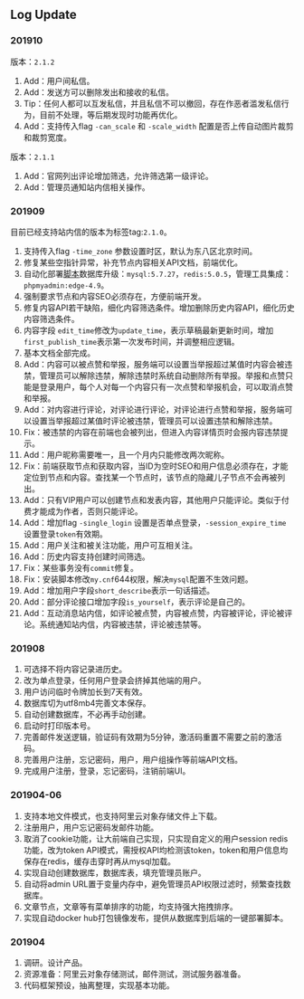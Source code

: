 ## Log Update

### 201910

版本：`2.1.2`

1. Add：用户间私信。
2. Add：发送方可以删除发出和接收的私信。
3. Tip：任何人都可以互发私信，并且私信不可以撤回，存在作恶者滥发私信行为，目前不处理，等后期发现时功能再优化。
4. Add：支持传入flag `-can_scale` 和 `-scale_width` 配置是否上传自动图片裁剪和裁剪宽度。

版本：`2.1.1`

1. Add：官网列出评论增加筛选，允许筛选第一级评论。
2. Add：管理员通知站内信相关操作。

### 201909

目前已经支持站内信的版本为标签tag:`2.1.0`。

1. 支持传入flag `-time_zone` 参数设置时区，默认为东八区北京时间。
2. 修复某些空指针异常，补充节点内容相关API文档，前端优化。
3. 自动化部署[脚本](install/README.md)数据库升级：`mysql:5.7.27`，`redis:5.0.5`，管理工具集成：`phpmyadmin:edge-4.9`。
4. 强制要求节点和内容SEO必须存在，方便前端开发。
5. 修复内容API若干缺陷，细化内容筛选条件。增加删除历史内容API，细化历史内容筛选条件。
6. 内容字段 `edit_time`修改为`update_time`，表示草稿最新更新时间，增加`first_publish_time`表示第一次发布时间，并调整相应逻辑。
7. 基本文档全部完成。
8. Add：内容可以被点赞和举报，服务端可以设置当举报超过某值时内容会被违禁，管理员可以解除违禁，解除违禁时系统自动删除所有举报。举报和点赞只能是登录用户，每个人对每一个内容只有一次点赞和举报机会，可以取消点赞和举报。
9. Add：对内容进行评论，对评论进行评论，对评论进行点赞和举报，服务端可以设置当举报超过某值时评论被违禁，管理员可以设置违禁和解除违禁。
10. Fix：被违禁的内容在前端也会被列出，但进入内容详情页时会报内容违禁提示。
11. Add：用户昵称需要唯一，且一个月内只能修改两次昵称。
12. Fix：前端获取节点和获取内容，当ID为空时SEO和用户信息必须存在，才能定位到节点和内容。查找某一个节点时，该节点的隐藏儿子节点不会再被列出。
13. Add：只有VIP用户可以创建节点和发表内容，其他用户只能评论。类似于付费才能成为作者，否则只能评论。
14. Add：增加flag `-single_login` 设置是否单点登录，`-session_expire_time` 设置登录`token`有效期。
15. Add：用户关注和被关注功能，用户可互相关注。
16. Add：历史内容支持创建时间筛选。
17. Fix：某些事务没有`commit`修复。
18. Fix：安装脚本修改`my.cnf`644权限，解决`mysql`配置不生效问题。
19. Add：增加用户字段`short_describe`表示一句话描述。
20. Add：部分评论接口增加字段`is_yourself`，表示评论是自己的。
21. Add：互动消息站内信，如评论被点赞，内容被点赞，内容被评论，评论被评论。系统通知站内信，内容被违禁，评论被违禁等。

### 201908

1. 可选择不将内容记录进历史。
2. 改为单点登录，任何用户登录会挤掉其他端的用户。
3. 用户访问临时令牌加长到7天有效。
4. 数据库切为utf8mb4完善文本保存。
5. 自动创建数据库，不必再手动创建。
6. 启动时打印版本号。
7. 完善邮件发送逻辑，验证码有效期为5分钟，激活码重置不需要之前的激活码。
8. 完善用户注册，忘记密码，用户，用户组操作等前端API文档。
9. 完成用户注册，登录，忘记密码，注销前端UI。

### 201904-06

1. 支持本地文件模式，也支持阿里云对象存储文件上下载。
2. 注册用户，用户忘记密码发邮件功能。
3. 取消了cookie功能，让大前端自己实现，只实现自定义的用户session redis功能，改为token API模式，需授权API均检测该token，token和用户信息均保存在redis，缓存击穿时再从mysql加载。
4. 实现自动创建数据库，数据库表，填充管理员账户。
5. 自动将admin URL置于变量内存中，避免管理员API权限过滤时，频繁查找数据库。
6. 文章节点，文章等有菜单排序的功能，均支持强大拖拽排序。
7. 实现自动docker hub打包镜像发布，提供从数据库到后端的一键部署脚本。

### 201904

1. 调研。设计产品。
2. 资源准备：阿里云对象存储测试，邮件测试，测试服务器准备。
3. 代码框架预设，抽离整理，实现基本功能。